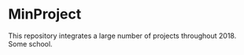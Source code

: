 # MinProject
This repository integrates a large number of projects throughout 2018.
</br>
Some school.
